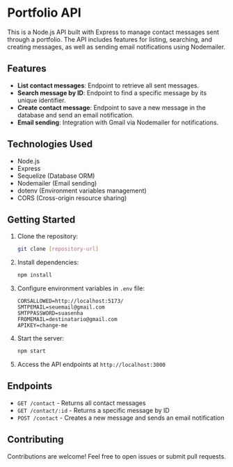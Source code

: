 # Portfolio API

This is a Node.js API built with Express to manage contact messages sent through a portfolio. The API includes features for listing, searching, and creating messages, as well as sending email notifications using Nodemailer.

## Features

- **List contact messages**: Endpoint to retrieve all sent messages.
- **Search message by ID**: Endpoint to find a specific message by its unique identifier.
- **Create contact message**: Endpoint to save a new message in the database and send an email notification.
- **Email sending**: Integration with Gmail via Nodemailer for notifications.

## Technologies Used

- Node.js
- Express
- Sequelize (Database ORM)
- Nodemailer (Email sending)
- dotenv (Environment variables management)
- CORS (Cross-origin resource sharing)

## Getting Started

1. Clone the repository:
    ```bash
    git clone [repository-url]
    ```

2. Install dependencies:
    ```bash
    npm install
    ```

3. Configure environment variables in `.env` file:
    ```env
    CORSALLOWED=http://localhost:5173/
    SMTPEMAIL=seuemail@gmail.com
    SMTPPASSWORD=suasenha
    FROMEMAIL=destinatario@gmail.com
    APIKEY=change-me
    ```

4. Start the server:
    ```bash
    npm start
    ```

5. Access the API endpoints at `http://localhost:3000`

## Endpoints

- `GET /contact` - Returns all contact messages
- `GET /contact/:id` - Returns a specific message by ID
- `POST /contact` - Creates a new message and sends an email notification

## Contributing

Contributions are welcome! Feel free to open issues or submit pull requests.